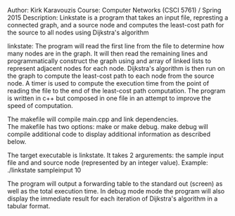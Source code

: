 Author:  Kirk Karavouzis
Course:  Computer Networks (CSCI 5761) / Spring 2015
Description:  Linkstate is a program that takes an input file, represting a connected graph, and a source node and computes
the least-cost path for the source to all nodes using Dijkstra's algorithm


linkstate:  The program will read the first line from the file to determine how many nodes are in the graph.  It will then read the remaining lines and programmatically construct the graph using and array of 
linked lists to represent adjacent nodes for each node.  Dijkstra's algorithm is then run on the graph to compute the least-cost path to each node from the source node.  A timer is used to compute the execution 
time from the point of reading the file to the end of the least-cost path computation. 
The program is written in c++ but composed in one file in an attempt to improve the speed of computation.

The makefile will compile main.cpp and link dependencies.   
The makefile has two options:  make or make debug.  make debug will compile additional code to display additional information as described below.

The target executable is linkstate.  It takes 2 argurements:  the sample input file and and source node (represented by an integer value).
	Example:  ./linkstate sampleinput 10
	
The program will output a forwarding table to the standard out (screen) as well as the total execution time.
In debug mode mode the program will also display the immediate result for each iteration of Dijkstra's algorithm in a tabular format.